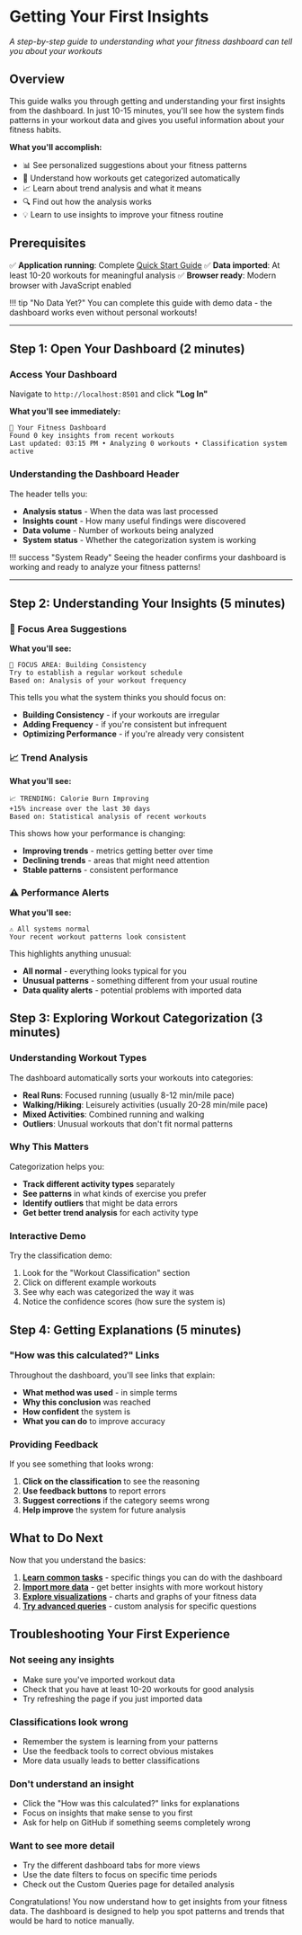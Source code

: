 # Getting Your First Insights

*A step-by-step guide to understanding what your fitness dashboard can tell you about your workouts*

## Overview

This guide walks you through getting and understanding your first insights from the dashboard. In just 10-15 minutes, you'll see how the system finds patterns in your workout data and gives you useful information about your fitness habits.

**What you'll accomplish:**
- 📊 See personalized suggestions about your fitness patterns
- 🏃 Understand how workouts get categorized automatically
- 📈 Learn about trend analysis and what it means
- 🔍 Find out how the analysis works
- 💡 Learn to use insights to improve your fitness routine

## Prerequisites

✅ **Application running**: Complete [Quick Start Guide](quick-start.md)
✅ **Data imported**: At least 10-20 workouts for meaningful analysis
✅ **Browser ready**: Modern browser with JavaScript enabled

!!! tip "No Data Yet?"
    You can complete this guide with demo data - the dashboard works even without personal workouts!

---

## Step 1: Open Your Dashboard (2 minutes)

### Access Your Dashboard

Navigate to `http://localhost:8501` and click **"Log In"**

**What you'll see immediately:**
```
🧠 Your Fitness Dashboard
Found 0 key insights from recent workouts
Last updated: 03:15 PM • Analyzing 0 workouts • Classification system active
```

### Understanding the Dashboard Header

The header tells you:
- **Analysis status** - When the data was last processed
- **Insights count** - How many useful findings were discovered
- **Data volume** - Number of workouts being analyzed
- **System status** - Whether the categorization system is working

!!! success "System Ready"
    Seeing the header confirms your dashboard is working and ready to analyze your fitness patterns!

---

## Step 2: Understanding Your Insights (5 minutes)

### 🎯 Focus Area Suggestions

**What you'll see:**
```
🎯 FOCUS AREA: Building Consistency
Try to establish a regular workout schedule
Based on: Analysis of your workout frequency
```

This tells you what the system thinks you should focus on:
- **Building Consistency** - if your workouts are irregular
- **Adding Frequency** - if you're consistent but infrequent
- **Optimizing Performance** - if you're already very consistent

### 📈 Trend Analysis

**What you'll see:**
```
📈 TRENDING: Calorie Burn Improving
+15% increase over the last 30 days
Based on: Statistical analysis of recent workouts
```

This shows how your performance is changing:
- **Improving trends** - metrics getting better over time
- **Declining trends** - areas that might need attention
- **Stable patterns** - consistent performance

### ⚠️ Performance Alerts

**What you'll see:**
```
⚠️ All systems normal
Your recent workout patterns look consistent
```

This highlights anything unusual:
- **All normal** - everything looks typical for you
- **Unusual patterns** - something different from your usual routine
- **Data quality alerts** - potential problems with imported data

## Step 3: Exploring Workout Categorization (3 minutes)

### Understanding Workout Types

The dashboard automatically sorts your workouts into categories:

- **Real Runs**: Focused running (usually 8-12 min/mile pace)
- **Walking/Hiking**: Leisurely activities (usually 20-28 min/mile pace)
- **Mixed Activities**: Combined running and walking
- **Outliers**: Unusual workouts that don't fit normal patterns

### Why This Matters

Categorization helps you:
- **Track different activity types** separately
- **See patterns** in what kinds of exercise you prefer
- **Identify outliers** that might be data errors
- **Get better trend analysis** for each activity type

### Interactive Demo

Try the classification demo:
1. Look for the "Workout Classification" section
2. Click on different example workouts
3. See why each was categorized the way it was
4. Notice the confidence scores (how sure the system is)

## Step 4: Getting Explanations (5 minutes)

### "How was this calculated?" Links

Throughout the dashboard, you'll see links that explain:
- **What method was used** - in simple terms
- **Why this conclusion** was reached
- **How confident** the system is
- **What you can do** to improve accuracy

### Providing Feedback

If you see something that looks wrong:
1. **Click on the classification** to see the reasoning
2. **Use feedback buttons** to report errors
3. **Suggest corrections** if the category seems wrong
4. **Help improve** the system for future analysis

## What to Do Next

Now that you understand the basics:

1. **[Learn common tasks](../user-guide/user-journeys.md)** - specific things you can do with the dashboard
2. **[Import more data](../user-guide/data-import.md)** - get better insights with more workout history
3. **[Explore visualizations](../user-guide/visualizations.md)** - charts and graphs of your fitness data
4. **[Try advanced queries](../user-guide/sql-queries.md)** - custom analysis for specific questions

## Troubleshooting Your First Experience

### **Not seeing any insights**
- Make sure you've imported workout data
- Check that you have at least 10-20 workouts for good analysis
- Try refreshing the page if you just imported data

### **Classifications look wrong**
- Remember the system is learning from your patterns
- Use the feedback tools to correct obvious mistakes
- More data usually leads to better classifications

### **Don't understand an insight**
- Click the "How was this calculated?" links for explanations
- Focus on insights that make sense to you first
- Ask for help on GitHub if something seems completely wrong

### **Want to see more detail**
- Try the different dashboard tabs for more views
- Use the date filters to focus on specific time periods
- Check out the Custom Queries page for detailed analysis

Congratulations! You now understand how to get insights from your fitness data. The dashboard is designed to help you spot patterns and trends that would be hard to notice manually.
